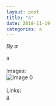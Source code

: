 ```yaml
---
layout: post
title: "a"
date: 2018-11-19
categories: a
---
```


*By a*

a<br /><br />Images:<br />![ Image 0](a "Image0")<br /><br />Links:<br />[a](a)